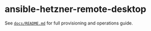 # ansible-hetzner-remote-desktop

See [`docs/README.md`](docs/README.md) for full provisioning and operations guide.
